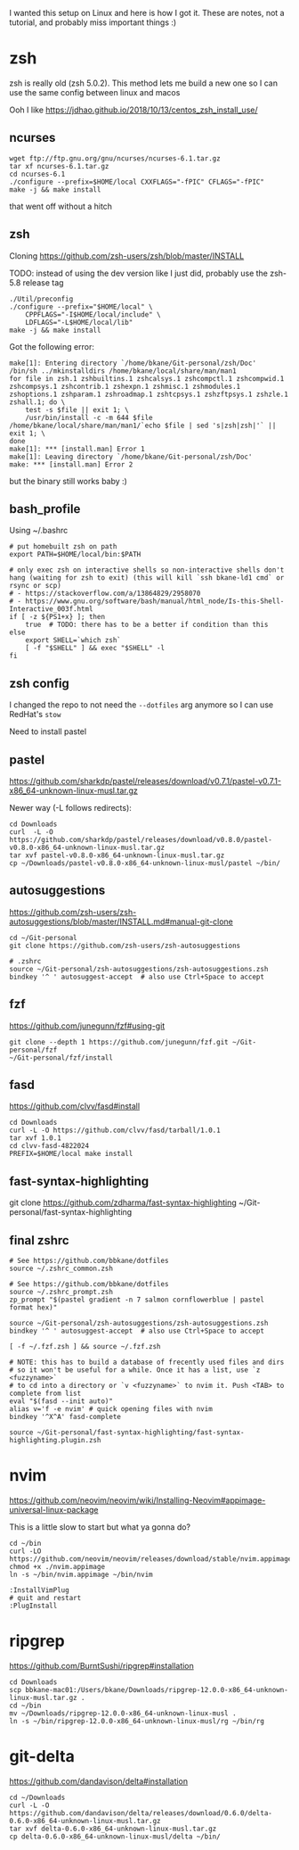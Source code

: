 I wanted this setup on Linux and here is how I got it. These are notes, not a tutorial, and probably miss important things :)

# zsh

zsh is really old (zsh 5.0.2). This method lets me build a new one so I can use the same config between linux and macos

Ooh I like https://jdhao.github.io/2018/10/13/centos_zsh_install_use/

## ncurses

```
wget ftp://ftp.gnu.org/gnu/ncurses/ncurses-6.1.tar.gz
tar xf ncurses-6.1.tar.gz
cd ncurses-6.1
./configure --prefix=$HOME/local CXXFLAGS="-fPIC" CFLAGS="-fPIC"
make -j && make install
```

that went off without a hitch

## zsh

Cloning https://github.com/zsh-users/zsh/blob/master/INSTALL

TODO: instead of using the dev version like I just did, probably use the zsh-5.8 release tag

```
./Util/preconfig
./configure --prefix="$HOME/local" \
    CPPFLAGS="-I$HOME/local/include" \
    LDFLAGS="-L$HOME/local/lib"
make -j && make install
```

Got the following error:

```
make[1]: Entering directory `/home/bkane/Git-personal/zsh/Doc'
/bin/sh ../mkinstalldirs /home/bkane/local/share/man/man1
for file in zsh.1 zshbuiltins.1 zshcalsys.1 zshcompctl.1 zshcompwid.1 zshcompsys.1 zshcontrib.1 zshexpn.1 zshmisc.1 zshmodules.1 zshoptions.1 zshparam.1 zshroadmap.1 zshtcpsys.1 zshzftpsys.1 zshzle.1 zshall.1; do \
    test -s $file || exit 1; \
    /usr/bin/install -c -m 644 $file /home/bkane/local/share/man/man1/`echo $file | sed 's|zsh|zsh|'` || exit 1; \
done
make[1]: *** [install.man] Error 1
make[1]: Leaving directory `/home/bkane/Git-personal/zsh/Doc'
make: *** [install.man] Error 2
```

but the binary still works baby :)

## bash_profile

Using ~/.bashrc

```
# put homebuilt zsh on path
export PATH=$HOME/local/bin:$PATH
  
# only exec zsh on interactive shells so non-interactive shells don't hang (waiting for zsh to exit) (this will kill `ssh bkane-ld1 cmd` or rsync or scp)
# - https://stackoverflow.com/a/13864829/2958070
# - https://www.gnu.org/software/bash/manual/html_node/Is-this-Shell-Interactive_003f.html
if [ -z ${PS1+x} ]; then
    true  # TODO: there has to be a better if condition than this
else
    export SHELL=`which zsh`
    [ -f "$SHELL" ] && exec "$SHELL" -l
fi
```

## zsh config

I changed the repo to not need the `--dotfiles` arg anymore so I can use RedHat's `stow`

Need to install pastel

## pastel

https://github.com/sharkdp/pastel/releases/download/v0.7.1/pastel-v0.7.1-x86_64-unknown-linux-musl.tar.gz

Newer way (-L follows redirects):

```
cd Downloads
curl  -L -O https://github.com/sharkdp/pastel/releases/download/v0.8.0/pastel-v0.8.0-x86_64-unknown-linux-musl.tar.gz
tar xvf pastel-v0.8.0-x86_64-unknown-linux-musl.tar.gz
cp ~/Downloads/pastel-v0.8.0-x86_64-unknown-linux-musl/pastel ~/bin/
```

## autosuggestions

https://github.com/zsh-users/zsh-autosuggestions/blob/master/INSTALL.md#manual-git-clone

```
cd ~/Git-personal
git clone https://github.com/zsh-users/zsh-autosuggestions
```

```
# .zshrc
source ~/Git-personal/zsh-autosuggestions/zsh-autosuggestions.zsh
bindkey '^ ' autosuggest-accept  # also use Ctrl+Space to accept
```

## fzf

https://github.com/junegunn/fzf#using-git

```
git clone --depth 1 https://github.com/junegunn/fzf.git ~/Git-personal/fzf
~/Git-personal/fzf/install
```

## fasd

https://github.com/clvv/fasd#install

```
cd Downloads
curl -L -O https://github.com/clvv/fasd/tarball/1.0.1
tar xvf 1.0.1
cd clvv-fasd-4822024
PREFIX=$HOME/local make install
```

## fast-syntax-highlighting

git clone https://github.com/zdharma/fast-syntax-highlighting ~/Git-personal/fast-syntax-highlighting

## final zshrc

```
# See https://github.com/bbkane/dotfiles
source ~/.zshrc_common.zsh

# See https://github.com/bbkane/dotfiles
source ~/.zshrc_prompt.zsh
zp_prompt "$(pastel gradient -n 7 salmon cornflowerblue | pastel format hex)"

source ~/Git-personal/zsh-autosuggestions/zsh-autosuggestions.zsh
bindkey '^ ' autosuggest-accept  # also use Ctrl+Space to accept

[ -f ~/.fzf.zsh ] && source ~/.fzf.zsh

# NOTE: this has to build a database of frecently used files and dirs
# so it won't be useful for a while. Once it has a list, use `z <fuzzyname>`
# to cd into a directory or `v <fuzzyname>` to nvim it. Push <TAB> to complete from list
eval "$(fasd --init auto)"
alias v='f -e nvim' # quick opening files with nvim
bindkey '^X^A' fasd-complete

source ~/Git-personal/fast-syntax-highlighting/fast-syntax-highlighting.plugin.zsh
```

# nvim

https://github.com/neovim/neovim/wiki/Installing-Neovim#appimage-universal-linux-package

This is a little slow to start but what ya gonna do?

```
cd ~/bin
curl -LO https://github.com/neovim/neovim/releases/download/stable/nvim.appimage
chmod +x ./nvim.appimage
ln -s ~/bin/nvim.appimage ~/bin/nvim 
```

```
:InstallVimPlug
# quit and restart
:PlugInstall
```

# ripgrep

https://github.com/BurntSushi/ripgrep#installation

```
cd Downloads
scp bbkane-mac01:/Users/bkane/Downloads/ripgrep-12.0.0-x86_64-unknown-linux-musl.tar.gz .
cd ~/bin
mv ~/Downloads/ripgrep-12.0.0-x86_64-unknown-linux-musl .
ln -s ~/bin/ripgrep-12.0.0-x86_64-unknown-linux-musl/rg ~/bin/rg
```

# git-delta

https://github.com/dandavison/delta#installation

```
cd ~/Downloads
curl -L -O https://github.com/dandavison/delta/releases/download/0.6.0/delta-0.6.0-x86_64-unknown-linux-musl.tar.gz
tar xvf delta-0.6.0-x86_64-unknown-linux-musl.tar.gz
cp delta-0.6.0-x86_64-unknown-linux-musl/delta ~/bin/
```

